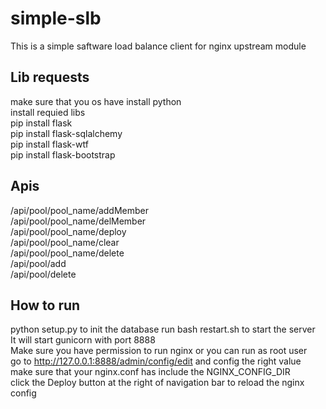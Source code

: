 # simple-slb
This is a simple saftware load balance client for nginx upstream module

## Lib requests
make sure that you os have install python<br>
install requied libs<br>
pip install flask<br>
pip install flask-sqlalchemy<br>
pip install flask-wtf<br>
pip install flask-bootstrap<br>

## Apis
/api/pool/pool_name/addMember<br>
/api/pool/pool_name/delMember<br>
/api/pool/pool_name/deploy<br>
/api/pool/pool_name/clear<br>
/api/pool/pool_name/delete<br>
/api/pool/add<br>
/api/pool/delete<br>

## How to run
python setup.py to init the database
run bash restart.sh to start the server<br>
It will start gunicorn with port 8888<br>
Make sure you have permission to run nginx or you can run as root user<br>
go to http://127.0.0.1:8888/admin/config/edit and config the right value<br>
make sure that your nginx.conf has include the NGINX_CONFIG_DIR<br>
click the Deploy button at the right of navigation bar to reload the nginx config
